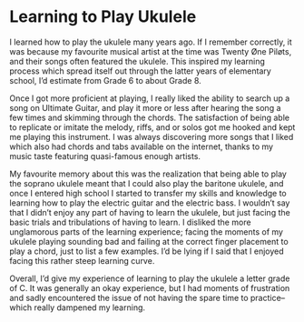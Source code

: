 # Learning to Play Ukulele

I learned how to play the ukulele many years ago. If I remember correctly, it was because my favourite musical artist at the time was Twenty Øne Piløts, and their songs often featured the ukulele. This inspired my learning process which spread itself out through the latter years of elementary school, I’d estimate from Grade 6 to about Grade 8. 

Once I got more proficient at playing, I really liked the ability to search up a song on Ultimate Guitar, and play it more or less after hearing the song a few times and skimming through the chords. The satisfaction of being able to replicate or imitate the melody, riffs, and or solos got me hooked and kept me playing this instrument. I was always discovering more songs that I liked which also had chords and tabs available on the internet, thanks to my music taste featuring quasi-famous enough artists.

My favourite memory about this was the realization that being able to play the soprano ukulele meant that I could also play the baritone ukulele, and once I entered high school I started to transfer my skills and knowledge to learning how to play the electric guitar and the electric bass. I wouldn’t say that I didn’t enjoy any part of having to learn the ukulele, but just facing the basic trials and tribulations of having to learn. I disliked the more unglamorous parts of the learning experience; facing the moments of my ukulele playing sounding bad and failing at the correct finger placement to play a chord, just to list a few examples. I’d be lying if I said that I enjoyed facing this rather steep learning curve.

Overall, I’d give my experience of learning to play the ukulele a letter grade of C. It was generally an okay experience, but I had moments of frustration and sadly encountered the issue of not having the spare time to practice–which really dampened my learning.